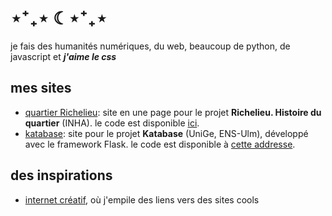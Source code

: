 # ⋆⁺₊⋆ ☾⋆⁺₊⋆

je fais des humanités numériques, du web, beaucoup de python, de javascript et ***j'aime le css***

## mes sites
- [quartier Richelieu](https://quartier-richelieu.inha.fr): site en une page pour le projet **Richelieu. Histoire du quartier** (INHA). le code est disponible [ici](https://gitlab.inha.fr/snr/rich.data/application_presentation).
- [katabase](https://katabase.huma-num.fr/): site pour le projet **Katabase** (UniGe, ENS-Ulm), développé avec le framework Flask. le code est disponible à [cette addresse](https://github.com/katabase/Application).

## des inspirations
- [internet créatif](https://github.com/paulhectork/internet_creatif), où j'empile des liens vers des sites cools
